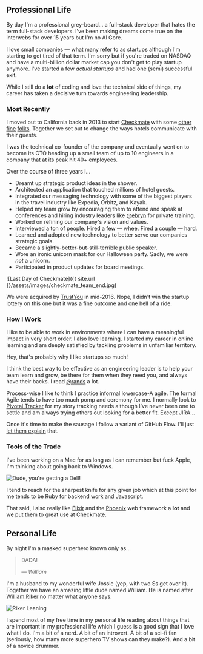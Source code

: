 ## Professional Life

By day I'm a professional grey-beard&hellip; a full-stack developer that hates
the term full-stack developers. I've been making dreams come true on
the interwebs for over 15 years but I'm no Al Gore.

I love small companies &mdash; what many refer to as startups although I'm
starting to get tired of that term. I'm sorry but if you're traded on NASDAQ
and have a multi-billion dollar market cap you don't get to play startup
anymore. I've started a few _actual startups_ and had one (semi) successful
exit.

While I still do a **lot** of coding and love the technical side of
things, my career has taken a decisive turn towards engineering leadership.

### Most Recently

I moved out to California back in 2013 to start
[Checkmate](http://www.checkmate.io) with some
[other](https://www.linkedin.com/in/pattersondrew/)
[fine](https://www.linkedin.com/in/anthonymaggio/)
[folks](https://www.linkedin.com/in/adamrugel/). Together we set out to change
the ways hotels communicate with their guests.

I was the technical co-founder of the company and eventually went on to become
its CTO heading up a small team of up to 10 engineers in a company that at its peak hit
40+ employees.

Over the course of three years I&hellip;

* Dreamt up strategic product ideas in the shower.
* Architected an application that touched millions of hotel guests.
* Integrated our messaging technology with some of the biggest players in the travel industry like Expedia, Orbitz, and Kayak.
* Helped my team grow by encouraging them to attend and speak at conferences and hiring industry leaders like [@ebryn](https://twitter.com/ebryn) for private training.
* Worked on refining our company's vision and values.
* Interviewed a ton of people. Hired a few &mdash; whee. Fired a couple &mdash; hard.
* Learned and adopted new technology to better serve our companies strategic goals.
* Became a slightly-better-but-still-terrible public speaker.
* Wore an ironic unicorn mask for our Halloween party. Sadly, we were _not_ a unicorn.
* Participated in product updates for board meetings.

![Last Day of Checkmate]({{ site.url }}/assets/images/checkmate_team_end.jpg)

We were acquired by [TrustYou](http://www.trustyou.com/) in mid-2016. Nope, I
didn't win the startup lottery on this one but it was a fine outcome and one
hell of a ride.

### How I Work

I like to be able to work in environments where I can have a meaningful impact
in very short order. I also love learning. I started my career in online
learning and am deeply satisfied by tackling problems in unfamiliar
territory.

Hey, that's probably why I like startups so much!

I think the best way to be effective as an engineering leader is to help your
team learn and grow, be there for them when they need you, and always have
their backs. I read [@rands](https://twitter.com/rands) a lot.

Process-wise I like to think I practice informal lowercase-A agile. The formal
Agile tends to have too much pomp and ceremony for me. I normally look to
[Pivotal Tracker](https://www.pivotaltracker.com) for my story tracking needs
although I've never been one to settle and am always trying others out looking
for a better fit. Except JIRA...

Once it's time to make the sausage I follow a variant of GitHub Flow. I'll just
[let them explain](https://guides.github.com/introduction/flow/) that.

### Tools of the Trade

I've been working on a Mac for as long as I can remember but fuck Apple, I'm
thinking about going back to Windows.

![Dude, you're getting a Dell!](https://i.imgflip.com/v48dx.jpg)

I tend to reach for the sharpest knife for any given job which at this point for
me tends to be Ruby for backend work and Javascript.

That said, I also really like [Elixir](http://elixir-lang.org/) and the
[Phoenix](http://www.phoenixframework.org/) web framework a **lot** and we put
them to great use at Checkmate.

## Personal Life

By night I'm a masked superhero known only as&hellip;

> DADA!
>
> &mdash; <cite>William</cite>

I'm a husband to my wonderful wife Jossie (yep, with two Ss get
over it). Together we have an amazing little dude named William. He is named
after [William Riker](https://en.wikipedia.org/wiki/William_Riker) no matter
what anyone says.

![Riker Leaning](http://i.giphy.com/DZhuWwCdiOA0.gif)

I spend most of my free time in my personal life reading about things that are
important in my professional life which I guess is a good sign that I love what
I do. I'm a bit of a nerd. A bit of an introvert. A bit of a sci-fi fan
(seriously, how many more superhero TV shows can they make?). And a bit of a
novice drummer.
